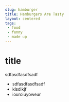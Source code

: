 ```yaml
---
slug: hamburger
title: Hamburgers Are Tasty
layout: centered
tags:
 - food
 - funny
 - made up
---
```


# title
sdfasdfasdfsadf
- sdfasdfasdfsadf
- klsdlkjf
- iouroiuyoweur
